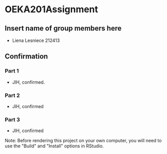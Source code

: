 # OEKA201Assignment

## Insert name of group members here

- Liena Lesniece 212413

## Confirmation
### Part 1
- JIH, confirmed.
### Part 2
- JIH, confirmed
### Part 3
- JIH, confirmed

Note: Before rendering this project on your own computer, you will need to use the "Build" and "Install" options in RStudio.

